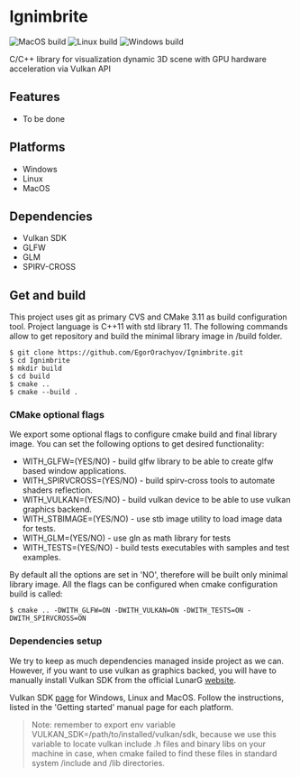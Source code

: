 # Ignimbrite

![MacOS build](https://github.com/EgorOrachyov/VulkanRenderer/workflows/MacOS/badge.svg)
![Linux build](https://github.com/EgorOrachyov/VulkanRenderer/workflows/Linux/badge.svg)
![Windows build](https://github.com/EgorOrachyov/VulkanRenderer/workflows/Windows/badge.svg)

C/C++ library for visualization dynamic 3D scene with GPU hardware acceleration via Vulkan API

## Features
* To be done

## Platforms
* Windows
* Linux
* MacOS

## Dependencies
* Vulkan SDK
* GLFW
* GLM
* SPIRV-CROSS

## Get and build 

This project uses git as primary CVS and CMake 3.11 as build configuration tool.
Project language is C++11 with std library 11. The following commands allow to get 
repository and build the minimal library image in /build folder.

```
$ git clone https://github.com/EgorOrachyov/Ignimbrite.git
$ cd Ignimbrite
$ mkdir build
$ cd build
$ cmake .. 
$ cmake --build .
```

### CMake optional flags

We export some optional flags to configure cmake build and final
library image. You can set the following options to get desired functionality:

* WITH_GLFW=(YES/NO) - build glfw library to be able to create glfw based window applications.
* WITH_SPIRVCROSS=(YES/NO) - build spirv-cross tools to automate shaders reflection.
* WITH_VULKAN=(YES/NO) - build vulkan device to be able to use vulkan graphics backend.
* WITH_STBIMAGE=(YES/NO) - use stb image utility to load image data for tests. 
* WITH_GLM=(YES/NO) - use gln as math library for tests
* WITH_TESTS=(YES/NO) - build tests executables with samples and test examples.

By default all the options are set in 'NO', therefore will be built only minimal library image. All the
flags can be configured when cmake configuration build is called:

```
$ cmake .. -DWITH_GLFW=ON -DWITH_VULKAN=ON -DWITH_TESTS=ON -DWITH_SPIRVCROSS=ON
```

### Dependencies setup

We try to keep as much dependencies managed inside project as we can. However, if you want to 
use vulkan as graphics backed, you will have to manually install Vulkan SDK from 
the official LunarG [website](https://www.lunarg.com).

Vulkan SDK [page](https://vulkan.lunarg.com/sdk/home) for Windows, Linux and MacOS. 
Follow the instructions, listed in the 'Getting started' manual page for each platform.

> Note: remember to export env variable VULKAN_SDK=/path/to/installed/vulkan/sdk, 
> because we use this variable to locate vulkan include .h files and binary libs on your
> machine in case, when cmake failed to find these files in standard system /include and /lib directories.

